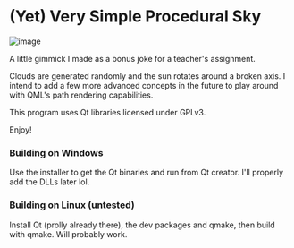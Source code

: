 # (Yet) Very Simple Procedural Sky
![image](https://user-images.githubusercontent.com/43908636/178306401-64eb853c-2f79-4726-9175-6b23c08cfbe4.png)

A little gimmick I made as a bonus joke for a teacher's assignment.

Clouds are generated randomly and the sun rotates around a broken axis.
I intend to add a few more advanced concepts in the future to play around with QML's path rendering capabilities.  

This program uses Qt libraries licensed under GPLv3.

Enjoy!

### Building on Windows
Use the installer to get the Qt binaries and run from Qt creator. I'll properly add the DLLs later lol.

### Building on Linux (untested)
Install Qt (prolly already there), the dev packages and qmake, then build with qmake. Will probably work.
